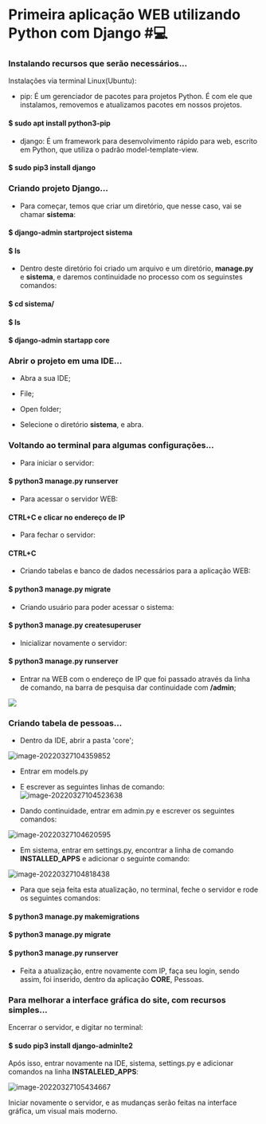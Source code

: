 # Primeira aplicação WEB utilizando Python com Django #:computer:



### Instalando recursos que serão necessários...

Instalações via terminal Linux(Ubuntu):

- pip: É um gerenciador de pacotes para projetos Python. É com ele que instalamos, removemos e atualizamos pacotes em nossos projetos.

#### $ sudo apt install python3-pip

- django: É um framework para desenvolvimento rápido para web, escrito em Python, que utiliza o padrão model-template-view.

#### $ sudo pip3 install django



### Criando projeto Django...

- Para começar, temos que criar um diretório, que nesse caso, vai se chamar **sistema**:

#### $ django-admin startproject sistema

#### $ ls

- Dentro deste diretório foi criado um arquivo e um diretório,  **manage.py** e **sistema**, e daremos continuidade no processo com os seguinstes comandos:

#### $ cd sistema/

#### $ ls

#### $ django-admin startapp core



### Abrir o projeto em uma IDE...

- Abra a sua IDE;

- File;

- Open folder;

- Selecione o diretório **sistema**, e abra.



### Voltando ao terminal para algumas configurações...

- Para iniciar o servidor:

#### $ python3 manage.py runserver	

- Para acessar o servidor WEB:

#### CTRL+C e clicar no endereço de IP

- Para fechar o servidor:

#### CTRL+C

- Criando tabelas e banco de dados necessários para a aplicação WEB:

#### $ python3 manage.py  migrate

- Criando usuário para poder acessar o sistema:

#### $ python3 manage.py createsuperuser

- Inicializar novamente o servidor:

#### $ python3 manage.py runserver

- Entrar na WEB com o endereço de IP que foi passado através da linha de comando, na barra de pesquisa dar continuidade com **/admin**;

![](/home/gento/Downloads/image-20220327104156439.webp)

### Criando tabela de pessoas...

- Dentro da IDE, abrir a pasta 'core';

![image-20220327104359852](/home/gento/snap/typora/57/.config/Typora/typora-user-images/image-20220327104359852.png)

- Entrar em models.py
- E escrever as seguintes linhas de comando:![image-20220327104523638](/home/gento/snap/typora/57/.config/Typora/typora-user-images/image-20220327104523638.png)



- Dando continuidade, entrar em admin.py e escrever os seguintes comandos:

![image-20220327104620595](/home/gento/snap/typora/57/.config/Typora/typora-user-images/image-20220327104620595.png)



- Em sistema, entrar em settings.py, encontrar a linha de comando **INSTALLED_APPS** e adicionar o seguinte comando:

![image-20220327104818438](/home/gento/snap/typora/57/.config/Typora/typora-user-images/image-20220327104818438.png)



- Para que seja feita esta atualização, no terminal, feche o servidor e rode os seguintes comandos:

#### $ python3 manage.py makemigrations

#### $ python3 manage.py migrate

#### $ python3 manage.py runserver

- Feita a atualização, entre novamente com IP, faça seu login,  sendo assim, foi inserido, dentro da aplicação **CORE**, Pessoas.



### Para melhorar a interface gráfica do site, com recursos simples...

Encerrar o servidor, e digitar no terminal:

#### $ sudo pip3 install django-adminlte2

Após isso, entrar novamente na IDE, sistema, settings.py e adicionar comandos na linha **INSTALELED_APPS**:

![image-20220327105434667](/home/gento/snap/typora/57/.config/Typora/typora-user-images/image-20220327105434667.png)



Iniciar novamente o servidor, e as mudanças serão feitas na interface gráfica, um visual mais moderno.





































